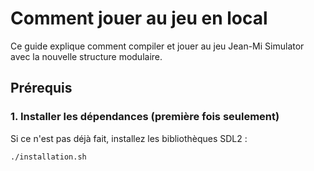 # Comment jouer au jeu en local

Ce guide explique comment compiler et jouer au jeu Jean-Mi Simulator avec la nouvelle structure modulaire.

## Prérequis

### 1. Installer les dépendances (première fois seulement)

Si ce n'est pas déjà fait, installez les bibliothèques SDL2 :

```bash
./installation.sh